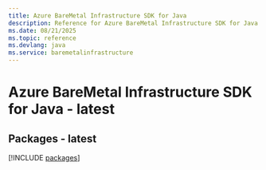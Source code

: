 ```yaml
---
title: Azure BareMetal Infrastructure SDK for Java
description: Reference for Azure BareMetal Infrastructure SDK for Java
ms.date: 08/21/2025
ms.topic: reference
ms.devlang: java
ms.service: baremetalinfrastructure
---
```

# Azure BareMetal Infrastructure SDK for Java - latest
## Packages - latest
[!INCLUDE [packages](baremetal-infrastructure-index.md)]